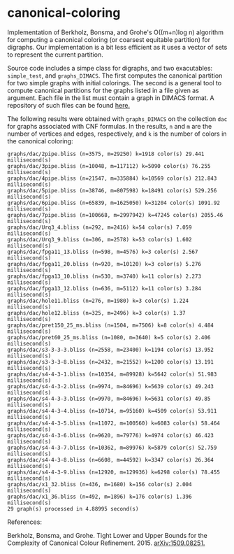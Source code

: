 # canonical-coloring

Implementation of Berkholz, Bonsma, and Grohe's O((m+n)log n) algorithm for computing a canonical
coloring (or coarsest equitable partition) for digraphs. Our implementation is a bit less efficient
as it uses a vector of sets to represent the current partition.

Source code includes a simpe class for digraphs, and two exacutables: ```simple_test```, and ```graphs_DIMACS```. 
The first computes the canonical partition for two simple graphs with initial colorings. The second is
a general tool to compute canonical partitions for the graphs listed in a file given as argument. 
Each file in the list must contain a graph in DIMACS format. A repository of such files can be 
found [here.](https://pallini.di.uniroma1.it/Graphs.html)

The following results were obtained with ```graphs_DIMACS``` on the collection ```dac```
for graphs associated with CNF formulas. In the results, ```n``` and ```m``` are
the number of vertices and edges, respectively, and ```k``` is the number of
colors in the canonical coloring:

```
graphs/dac/2pipe.bliss (n=3575, m=29250) k=1918 color(s) 29.441 millisecond(s)
graphs/dac/3pipe.bliss (n=10048, m=117112) k=5090 color(s) 76.255 millisecond(s)
graphs/dac/4pipe.bliss (n=21547, m=335884) k=10569 color(s) 212.843 millisecond(s)
graphs/dac/5pipe.bliss (n=38746, m=807598) k=18491 color(s) 529.256 millisecond(s)
graphs/dac/6pipe.bliss (n=65839, m=1625050) k=31204 color(s) 1091.92 millisecond(s)
graphs/dac/7pipe.bliss (n=100668, m=2997942) k=47245 color(s) 2055.46 millisecond(s)
graphs/dac/Urq3_4.bliss (n=292, m=2416) k=54 color(s) 7.059 millisecond(s)
graphs/dac/Urq3_9.bliss (n=306, m=2578) k=53 color(s) 1.602 millisecond(s)
graphs/dac/fpga11_13.bliss (n=598, m=4576) k=3 color(s) 2.567 millisecond(s)
graphs/dac/fpga11_20.bliss (n=920, m=10120) k=3 color(s) 5.276 millisecond(s)
graphs/dac/fpga13_10.bliss (n=530, m=3740) k=11 color(s) 2.273 millisecond(s)
graphs/dac/fpga13_12.bliss (n=636, m=5112) k=11 color(s) 3.284 millisecond(s)
graphs/dac/hole11.bliss (n=276, m=1980) k=3 color(s) 1.224 millisecond(s)
graphs/dac/hole12.bliss (n=325, m=2496) k=3 color(s) 1.37 millisecond(s)
graphs/dac/pret150_25_ms.bliss (n=1504, m=7506) k=8 color(s) 4.484 millisecond(s)
graphs/dac/pret60_25_ms.bliss (n=1080, m=3640) k=5 color(s) 2.406 millisecond(s)
graphs/dac/s3-3-3-3.bliss (n=2558, m=23400) k=1194 color(s) 13.952 millisecond(s)
graphs/dac/s3-3-3-8.bliss (n=2432, m=21552) k=1200 color(s) 13.191 millisecond(s)
graphs/dac/s4-4-3-1.bliss (n=10354, m=89928) k=5642 color(s) 51.983 millisecond(s)
graphs/dac/s4-4-3-2.bliss (n=9974, m=84696) k=5639 color(s) 49.243 millisecond(s)
graphs/dac/s4-4-3-3.bliss (n=9970, m=84696) k=5631 color(s) 49.85 millisecond(s)
graphs/dac/s4-4-3-4.bliss (n=10714, m=95160) k=4509 color(s) 53.911 millisecond(s)
graphs/dac/s4-4-3-5.bliss (n=11072, m=100560) k=6083 color(s) 58.464 millisecond(s)
graphs/dac/s4-4-3-6.bliss (n=9620, m=79776) k=4974 color(s) 46.423 millisecond(s)
graphs/dac/s4-4-3-7.bliss (n=10362, m=89976) k=5879 color(s) 52.759 millisecond(s)
graphs/dac/s4-4-3-8.bliss (n=6608, m=44592) k=3347 color(s) 26.364 millisecond(s)
graphs/dac/s4-4-3-9.bliss (n=12920, m=129936) k=6298 color(s) 78.455 millisecond(s)
graphs/dac/x1_32.bliss (n=436, m=1680) k=156 color(s) 2.004 millisecond(s)
graphs/dac/x1_36.bliss (n=492, m=1896) k=176 color(s) 1.396 millisecond(s)
29 graph(s) processed in 4.88995 second(s)
```


References:

Berkholz, Bonsma, and Grohe. Tight Lower and Upper Bounds for the Complexity of Canonical Colour Refinement. 2015. 
[arXiv:1509.08251.](https://arxiv.org/abs/1509.08251)
